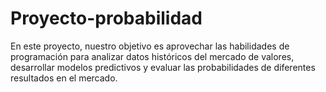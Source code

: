 # Proyecto-probabilidad
En este proyecto, nuestro objetivo es aprovechar las habilidades de programación para analizar datos históricos del mercado de valores, desarrollar modelos predictivos y evaluar las probabilidades de diferentes resultados en el mercado. 
